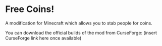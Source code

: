 # Free Coins!
A modification for Minecraft which allows you to stab people for coins.

You can download the official builds of the mod from CurseForge:
(insert CurseForge link here once available)
